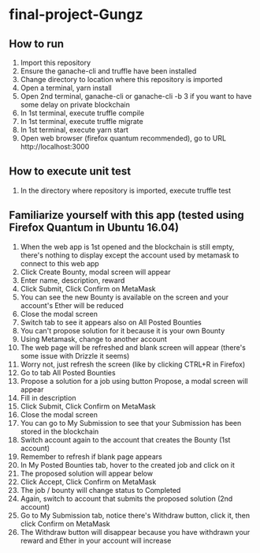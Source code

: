 # final-project-Gungz

## How to run
1. Import this repository
2. Ensure the ganache-cli and truffle have been installed
3. Change directory to location where this repository is imported
4. Open a terminal, yarn install
5. Open 2nd terminal, ganache-cli or ganache-cli -b 3 if you want to have some delay on private blockchain
6. In 1st terminal, execute truffle compile
7. In 1st terminal, execute truffle migrate
8. In 1st terminal, execute yarn start
9. Open web browser (firefox quantum recommended), go to URL http://localhost:3000

## How to execute unit test
1. In the directory where repository is imported, execute truffle test

## Familiarize yourself with this app (tested using Firefox Quantum in Ubuntu 16.04)
1. When the web app is 1st opened and the blockchain is still empty, there's nothing to display except the account used by metamask to connect to this web app
2. Click Create Bounty, modal screen will appear
3. Enter name, description, reward
4. Click Submit, Click Confirm on MetaMask
5. You can see the new Bounty is available on the screen and your account's Ether will be reduced
6. Close the modal screen
7. Switch tab to see it appears also on All Posted Bounties
8. You can't propose solution for it because it is your own Bounty
9. Using Metamask, change to another account
10. The web page will be refreshed and blank screen will appear (there's some issue with Drizzle it seems)
11. Worry not, just refresh the screen (like by clicking CTRL+R in Firefox)
12. Go to tab All Posted Bounties
13. Propose a solution for a job using button Propose, a modal screen will appear
14. Fill in description
15. Click Submit, Click Confirm on MetaMask
16. Close the modal screen
17. You can go to My Submission to see that your Submission has been stored in the blockchain
18. Switch account again to the account that creates the Bounty (1st account)
19. Remember to refresh if blank page appears
20. In My Posted Bounties tab, hover to the created job and click on it
21. The proposed solution will appear below 
22. Click Accept, Click Confirm on MetaMask
23. The job / bounty will change status to Completed
24. Again, switch to account that submits the proposed solution (2nd account)
25. Go to My Submission tab, notice there's Withdraw button, click it, then click Confirm on MetaMask
26. The Withdraw button will disappear because you have withdrawn your reward and Ether in your account will increase